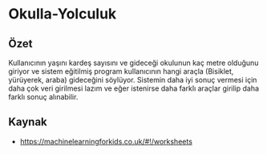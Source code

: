 # Okulla-Yolculuk
## Özet 
Kullanıcının yaşını kardeş sayısını ve gideceği okulunun kaç metre olduğunu giriyor ve sistem eğitilmiş program
kullanıcının hangi araçla (Bisiklet, yürüyerek, araba) gideceğini söylüyor. Sistemin daha iyi sonuç vermesi için 
daha çok veri girilmesi lazım ve eğer istenirse daha farklı araçlar girilip daha farklı sonuç alınabilir.
## Kaynak
* https://machinelearningforkids.co.uk/#!/worksheets
